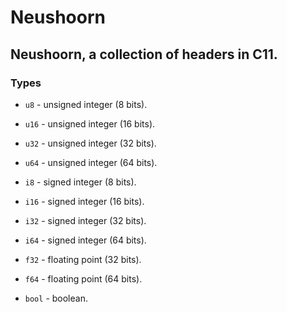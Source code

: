 # Neushoorn
## Neushoorn, a collection of headers in C11.
### Types
- `u8` - unsigned integer (8 bits).
- `u16` - unsigned integer (16 bits).
- `u32` - unsigned integer (32 bits).
- `u64` - unsigned integer (64 bits).

- `i8` - signed integer (8 bits).
- `i16` - signed integer (16 bits).
- `i32` - signed integer (32 bits).
- `i64` - signed integer (64 bits).

- `f32` - floating point (32 bits).
- `f64` - floating point (64 bits).

- `bool` - boolean.
